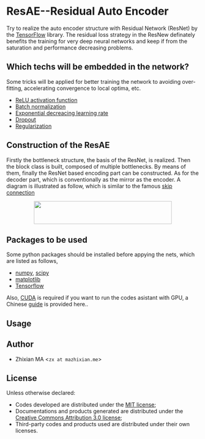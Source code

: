 # ResAE--Residual Auto Encoder
Try to realize the auto encoder structure with Residual Network (ResNet) by the [TensorFlow](https://www.tensorflow.org) library. The residual loss strategy in the ResNew definately benefits the training for very deep neural networks and keep if from the saturation and performance decreasing problems.

## Which techs will be embedded in the network?
Some tricks will be applied for better training the network to avoiding over-fitting, accelerating convergence to local optima, etc. 
- [ReLU activation function](https://en.wikipedia.org/wiki/Rectifier_\(neural_networks\))
- [Batch normalization](http://blog.mazhixian.me/2018/01/23/batch-normalization-with-tensorflow/)
- [Exponential decreacing learning rate](http://blog.mazhixian.me/2018/01/19/adjustable-learning-rate-for-deep-learning-by-tensorflow/)
- [Dropout](https://en.wikipedia.org/wiki/Dropout_\(neural_networks\))
- [Regularization](https://en.wikipedia.org/wiki/Regularization_\(mathematics\))

## Construction of the ResAE
Firstly the bottleneck structure, the basis of the ResNet, is realized. Then the block class is built, composed of multiple bottlenecks. By means of them, finally the ResNet based encoding part can be constructed. As for the decoder part, which is conventionally as the mirror as the encoder. A diagram is illustrated as follow, which is similar to the famous [skip connection](https://arxiv.org/abs/1606.08921)

<center>
<img src="https://github.com/myinxd/res_ae/blob/master/images/fig_diagram.png?raw=true" height=60 width=360>
</center>


## Packages to be used
Some python packages should be installed before appying the nets, which are listed as follows,
- [numpy](http://www.numpy.org/), [scipy](https://www.scipy.org/)
- [matplotlib](http://www.matplotlib.org)
- [Tensorflow](http://www.tensorflow.org)

Also, [CUDA](http://develop.nvidia.org/cuda) is required if you want to run the codes asistant with GPU, a Chinese [guide](http://www.mazhixian.me/2017/12/13/Install-tensorflow-with-gpu-library-CUDA-on-Ubuntu-16-04-x64/) is provided here..

## Usage
<TODO>

## Author
- Zhixian MA <`zx at mazhixian.me`>

## License
Unless otherwise declared:

- Codes developed are distributed under the [MIT license](https://opensource.org/licenses/mit-license.php);
- Documentations and products generated are distributed under the [Creative Commons Attribution 3.0 license](https://creativecommons.org/licenses/by/3.0/us/deed.en_US);
- Third-party codes and products used are distributed under their own licenses.